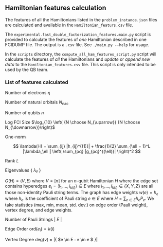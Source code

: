 ## Hamiltonian features calculation


The features of all the Hamiltonians listed in the `problem_instance.json` files are calculated and available in the `Hamiltonian_featurs.csv` file.  

The `experimental.fast_double_factorization_features.main.py` script is provided to calculate the features of *one* Hamiltonian 
described in one FCIDUMP file.  The output is a `.csv` file.  See `./main.py --help` for usage.

In the `scripts` directory, the `compute_all_ham_features_script.py` script will calculate the features of *all* the Hamiltonians and *update* or *append new data* to the `Hamiltonian_features.csv` file.  This script is only intended to be used by the QB team.


### List of features calculated

Number of electrons $\eta$

Number of natural orbitals $N_{\text{nao}}$

Number of qubits $n$

Log FCI Size $\log_{10} \left( {N \choose N_{\uparrow}} {N \choose N_{\downarrow}}\right)$

One-norm

$$
        \lambda(H) = \sum_{ij} |h_{ij}^{(1)}| + \frac{1}{2} \sum_{\ell = 1}^L |\lambda_\ell | \left( \sum_{pq} |g_{pq}^{(\ell)}| \right)^2
$$

Rank $L$

Eigenvalues { $\lambda_\ell$ }

 $G(H) = (V,E)$ where $V = [n]$ for an $n$-qubit Hamiltonian $H$ where the edge set contains hyperedges $e_i = (i_1,...,i_{k(i)}) \in E$ where $i_1, ..., i_{k(i)} \in \{X,Y,Z\}$ are all those non-identity Pauli string terms. The graph has edge weights $w(e) = h_e$ where $h_e$ is the coefficient of Pauli string $e \in E$ where $H = \sum_{e \in E} h_e P_e$. We take statistics (max, min, mean, std. dev.) on edge order (Pauli weight), vertex degree, and edge weights.

Number of Pauli Strings | $E$ |

Edge Order $\mathrm{ord}(e_i) = k(i)$

Vertex Degree $\mathrm{deg}(v)$ = |{ $e \in E : v \in e $ }|


